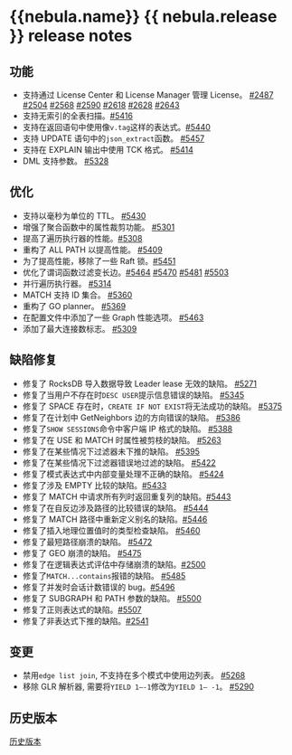 # {{nebula.name}} {{ nebula.release }} release notes

## 功能

- 支持通过 License Center 和 License Manager 管理 License。 [#2487](https://github.com/vesoft-inc/nebula-ent/pull/2487) [#2504](https://github.com/vesoft-inc/nebula-ent/pull/2504) [#2568](https://github.com/vesoft-inc/nebula-ent/pull/2568) [#2590](https://github.com/vesoft-inc/nebula-ent/pull/2590) [#2618](https://github.com/vesoft-inc/nebula-ent/pull/2618) [#2628](https://github.com/vesoft-inc/nebula-ent/pull/2628) [#2643](https://github.com/vesoft-inc/nebula-ent/pull/2643) 
- 支持无索引的全表扫描。[#5416](https://github.com/vesoft-inc/nebula/pull/5416)
- 支持在返回语句中使用像`v.tag`这样的表达式。[#5440](https://github.com/vesoft-inc/nebula/pull/5440)
- 支持 UPDATE 语句中的`json_extract`函数。 [#5457](https://github.com/vesoft-inc/nebula/pull/5457)
- 支持在 EXPLAIN 输出中使用 TCK 格式。 [#5414](https://github.com/vesoft-inc/nebula/pull/5414)
- DML 支持参数。 [#5328](https://github.com/vesoft-inc/nebula/pull/5328)

## 优化

- 支持以毫秒为单位的 TTL。 [#5430](https://github.com/vesoft-inc/nebula/pull/5430)
- 增强了聚合函数中的属性裁剪功能。 [#5301](https://github.com/vesoft-inc/nebula/pull/5301)
- 提高了遍历执行器的性能。[#5308](https://github.com/vesoft-inc/nebula/pull/5308)
- 重构了 ALL PATH 以提高性能。 [#5409](https://github.com/vesoft-inc/nebula/pull/5409)
- 为了提高性能，移除了一些 Raft 锁。[#5451](https://github.com/vesoft-inc/nebula/pull/5451)
- 优化了谓词函数过滤变长边。[#5464](https://github.com/vesoft-inc/nebula/pull/5464) [#5470](https://github.com/vesoft-inc/nebula/pull/5470) [#5481](https://github.com/vesoft-inc/nebula/pull/5481) [#5503](https://github.com/vesoft-inc/nebula/pull/5503)
- 并行遍历执行器。 [#5314](https://github.com/vesoft-inc/nebula/pull/5314)
- MATCH 支持 ID 集合。 [#5360](https://github.com/vesoft-inc/nebula/pull/5360)
- 重构了 GO planner。 [#5369](https://github.com/vesoft-inc/nebula/pull/5369)
- 在配置文件中添加了一些 Graph 性能选项。 [#5463](https://github.com/vesoft-inc/nebula/pull/5463)
- 添加了最大连接数标志。 [#5309](https://github.com/vesoft-inc/nebula/pull/5309)    

## 缺陷修复

- 修复了 RocksDB 导入数据导致 Leader lease 无效的缺陷。 [#5271](https://github.com/vesoft-inc/nebula/pull/5271)
- 修复了当用户不存在时`DESC USER`提示信息错误的缺陷。 [#5345](https://github.com/vesoft-inc/nebula/pull/5345)
- 修复了 SPACE 存在时，`CREATE IF NOT EXIST`将无法成功的缺陷。 [#5375](https://github.com/vesoft-inc/nebula/pull/5375)
- 修复了在计划中 GetNeighbors 边的方向错误的缺陷。 [#5386](https://github.com/vesoft-inc/nebula/pull/5386)
- 修复了`SHOW SESSIONS`命令中客户端 IP 格式的缺陷。 [#5388](https://github.com/vesoft-inc/nebula/pull/5388)
- 修复了在 USE 和 MATCH 时属性被剪枝的缺陷。 [#5263](https://github.com/vesoft-inc/nebula/issues/5263)
- 修复了在某些情况下过滤器未下推的缺陷。 [#5395](https://github.com/vesoft-inc/nebula/pull/5395)
- 修复了在某些情况下过滤器错误地过滤的缺陷。 [#5422](https://github.com/vesoft-inc/nebula/pull/5422)
- 修复了模式表达式中内部变量处理不正确的缺陷。 [#5424](https://github.com/vesoft-inc/nebula/pull/5424)
- 修复了涉及 EMPTY 比较的缺陷。[#5433](https://github.com/vesoft-inc/nebula/pull/5433)
- 修复了 MATCH 中请求所有列时返回重复列的缺陷。[#5443](https://github.com/vesoft-inc/nebula/pull/5443)
- 修复了在自反边涉及路径的比较错误的缺陷。 [#5444](https://github.com/vesoft-inc/nebula/pull/5444)
- 修复了 MATCH 路径中重新定义别名的缺陷。[#5446](https://github.com/vesoft-inc/nebula/pull/5446)
- 修复了插入地理位置值时的类型检查缺陷。 [#5460](https://github.com/vesoft-inc/nebula/pull/5460)
- 修复了最短路径崩溃的缺陷。 [#5472](https://github.com/vesoft-inc/nebula/pull/5472)
- 修复了 GEO 崩溃的缺陷。 [#5475](https://github.com/vesoft-inc/nebula/pull/5475)
- 修复了在逻辑表达式评估中存储崩溃的缺陷。[#2500](https://github.com/vesoft-inc/nebula-ent/pull/2500)
- 修复了`MATCH...contains`报错的缺陷。 [#5485](https://github.com/vesoft-inc/nebula/pull/5485)
- 修复了并发时会话计数错误的 bug。[#5496](https://github.com/vesoft-inc/nebula/pull/5496)
- 修复了 SUBGRAPH 和 PATH 参数的缺陷。 [#5500](https://github.com/vesoft-inc/nebula/pull/5500)
- 修复了正则表达式的缺陷。[#5507](https://github.com/vesoft-inc/nebula/pull/5507)  
- 修复了非表达式下推的缺陷。[#2541](https://github.com/vesoft-inc/nebula-ent/pull/2541)

## 变更

- 禁用`edge list join`, 不支持在多个模式中使用边列表。 [#5268](https://github.com/vesoft-inc/nebula/pull/5268)
- 移除 GLR 解析器, 需要将`YIELD 1–-1`修改为`YIELD 1– -1`。 [#5290](https://github.com/vesoft-inc/nebula/pull/5290)
  
## 历史版本

[历史版本](https://yueshu.com.cn/tags/%E5%8F%91%E7%89%88%E8%AF%B4%E6%98%8E)
